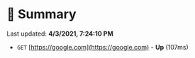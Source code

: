 # 📖 Summary
Last updated: **4/3/2021, 7:24:10 PM**

- `GET` [https://google.com](https://google.com) - **Up** (107ms)
